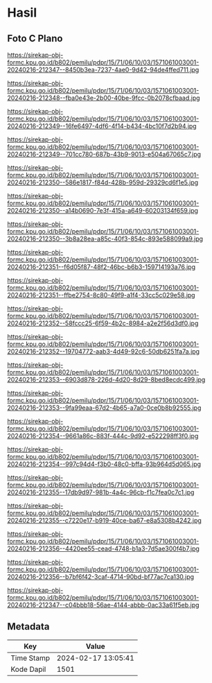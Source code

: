 # Hasil

## Foto C Plano

https://sirekap-obj-formc.kpu.go.id/b802/pemilu/pdpr/15/71/06/10/03/1571061003001-20240216-212347--8450b3ea-7237-4ae0-9d42-94de4ffed711.jpg

https://sirekap-obj-formc.kpu.go.id/b802/pemilu/pdpr/15/71/06/10/03/1571061003001-20240216-212348--fba0e43e-2b00-40be-9fcc-0b2078cfbaad.jpg

https://sirekap-obj-formc.kpu.go.id/b802/pemilu/pdpr/15/71/06/10/03/1571061003001-20240216-212349--16fe6497-4df6-4f14-b434-4bc10f7d2b94.jpg

https://sirekap-obj-formc.kpu.go.id/b802/pemilu/pdpr/15/71/06/10/03/1571061003001-20240216-212349--701cc780-687b-43b9-9013-e504a67065c7.jpg

https://sirekap-obj-formc.kpu.go.id/b802/pemilu/pdpr/15/71/06/10/03/1571061003001-20240216-212350--586e1817-f84d-428b-959d-29329cd6f1e5.jpg

https://sirekap-obj-formc.kpu.go.id/b802/pemilu/pdpr/15/71/06/10/03/1571061003001-20240216-212350--a14b0690-7e3f-415a-a649-60203134f659.jpg

https://sirekap-obj-formc.kpu.go.id/b802/pemilu/pdpr/15/71/06/10/03/1571061003001-20240216-212350--3b8a28ea-a85c-40f3-854c-893e588099a9.jpg

https://sirekap-obj-formc.kpu.go.id/b802/pemilu/pdpr/15/71/06/10/03/1571061003001-20240216-212351--f6d05f87-48f2-46bc-b6b3-159714193a76.jpg

https://sirekap-obj-formc.kpu.go.id/b802/pemilu/pdpr/15/71/06/10/03/1571061003001-20240216-212351--ffbe2754-8c80-49f9-a1f4-33cc5c029e58.jpg

https://sirekap-obj-formc.kpu.go.id/b802/pemilu/pdpr/15/71/06/10/03/1571061003001-20240216-212352--58fccc25-6f59-4b2c-8984-a2e2f56d3df0.jpg

https://sirekap-obj-formc.kpu.go.id/b802/pemilu/pdpr/15/71/06/10/03/1571061003001-20240216-212352--19704772-aab3-4d49-92c6-50db6251fa7a.jpg

https://sirekap-obj-formc.kpu.go.id/b802/pemilu/pdpr/15/71/06/10/03/1571061003001-20240216-212353--6903d878-226d-4d20-8d29-8bed8ecdc499.jpg

https://sirekap-obj-formc.kpu.go.id/b802/pemilu/pdpr/15/71/06/10/03/1571061003001-20240216-212353--9fa99eaa-67d2-4b65-a7a0-0ce0b8b92555.jpg

https://sirekap-obj-formc.kpu.go.id/b802/pemilu/pdpr/15/71/06/10/03/1571061003001-20240216-212354--9661a86c-883f-444c-9d92-e522298ff3f0.jpg

https://sirekap-obj-formc.kpu.go.id/b802/pemilu/pdpr/15/71/06/10/03/1571061003001-20240216-212354--997c94d4-f3b0-48c0-bffa-93b964d5d065.jpg

https://sirekap-obj-formc.kpu.go.id/b802/pemilu/pdpr/15/71/06/10/03/1571061003001-20240216-212355--17db9d97-981b-4a4c-96cb-f1c7fea0c7c1.jpg

https://sirekap-obj-formc.kpu.go.id/b802/pemilu/pdpr/15/71/06/10/03/1571061003001-20240216-212355--c7220e17-b919-40ce-ba67-e8a5308b4242.jpg

https://sirekap-obj-formc.kpu.go.id/b802/pemilu/pdpr/15/71/06/10/03/1571061003001-20240216-212356--4420ee55-cead-4748-b1a3-7d5ae300f4b7.jpg

https://sirekap-obj-formc.kpu.go.id/b802/pemilu/pdpr/15/71/06/10/03/1571061003001-20240216-212356--b7bf6f42-3caf-4714-90bd-bf77ac7ca130.jpg

https://sirekap-obj-formc.kpu.go.id/b802/pemilu/pdpr/15/71/06/10/03/1571061003001-20240216-212347--c04bbb18-56ae-4144-abbb-0ac33a61f5eb.jpg


## Metadata

| Key        | Value               |
| ---------- | ------------------- |
| Time Stamp | 2024-02-17 13:05:41 |
| Kode Dapil | 1501                |




